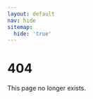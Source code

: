 ```yaml
---
layout: default
nav: hide
sitemap:
  hide: 'true'
---
```


<h1 class="page-title">404</h1>
<p>This page no longer exists.</p>
